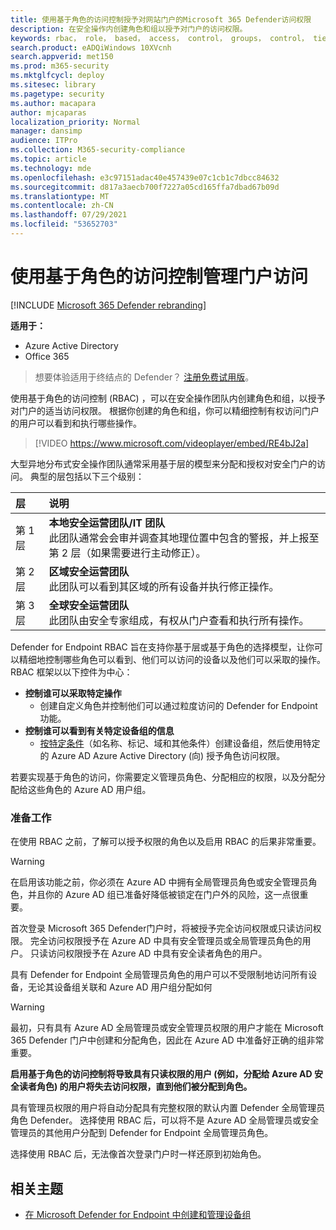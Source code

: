 ```yaml
---
title: 使用基于角色的访问控制授予对网站门户的Microsoft 365 Defender访问权限
description: 在安全操作内创建角色和组以授予对门户的访问权限。
keywords: rbac， role， based， access， control， groups， control， tier， aad
search.product: eADQiWindows 10XVcnh
search.appverid: met150
ms.prod: m365-security
ms.mktglfcycl: deploy
ms.sitesec: library
ms.pagetype: security
ms.author: macapara
author: mjcaparas
localization_priority: Normal
manager: dansimp
audience: ITPro
ms.collection: M365-security-compliance
ms.topic: article
ms.technology: mde
ms.openlocfilehash: e3c97151adac40e457439e07c1cb1c7dbcc84632
ms.sourcegitcommit: d817a3aecb700f7227a05cd165ffa7dbad67b09d
ms.translationtype: MT
ms.contentlocale: zh-CN
ms.lasthandoff: 07/29/2021
ms.locfileid: "53652703"
---
```

# <a name="manage-portal-access-using-role-based-access-control"></a>使用基于角色的访问控制管理门户访问

[!INCLUDE [Microsoft 365 Defender rebranding](../../includes/microsoft-defender.md)]

**适用于：**
- Azure Active Directory
- Office 365

> 想要体验适用于终结点的 Defender？ [注册免费试用版](https://signup.microsoft.com/create-account/signup?products=7f379fee-c4f9-4278-b0a1-e4c8c2fcdf7e&ru=https://aka.ms/MDEp2OpenTrial?ocid=docs-wdatp-rbac-abovefoldlink)。

使用基于角色的访问控制 (RBAC) ，可以在安全操作团队内创建角色和组，以授予对门户的适当访问权限。 根据你创建的角色和组，你可以精细控制有权访问门户的用户可以看到和执行哪些操作。 

> [!VIDEO https://www.microsoft.com/videoplayer/embed/RE4bJ2a]

大型异地分布式安全操作团队通常采用基于层的模型来分配和授权对安全门户的访问。 典型的层包括以下三个级别：

层|说明
:---|:---
第 1 层|**本地安全运营团队/IT 团队** <br> 此团队通常会会审并调查其地理位置中包含的警报，并上报至第 2 层（如果需要进行主动修正）。
第 2 层|**区域安全运营团队** <br> 此团队可以看到其区域的所有设备并执行修正操作。
第 3 层|**全球安全运营团队** <br> 此团队由安全专家组成，有权从门户查看和执行所有操作。

Defender for Endpoint RBAC 旨在支持你基于层或基于角色的选择模型，让你可以精细地控制哪些角色可以看到、他们可以访问的设备以及他们可以采取的操作。 RBAC 框架以以下控件为中心：

- **控制谁可以采取特定操作**
  - 创建自定义角色并控制他们可以通过粒度访问的 Defender for Endpoint 功能。
- **控制谁可以看到有关特定设备组的信息**
  - [按特定条件](machine-groups.md)（如名称、标记、域和其他条件）创建设备组，然后使用特定的 Azure AD Azure Active Directory (向) 授予角色访问权限。

若要实现基于角色的访问，你需要定义管理员角色、分配相应的权限，以及分配分配给这些角色的 Azure AD 用户组。

### <a name="before-you-begin"></a>准备工作

在使用 RBAC 之前，了解可以授予权限的角色以及启用 RBAC 的后果非常重要。

> [!WARNING]
> 在启用该功能之前，你必须在 Azure AD 中拥有全局管理员角色或安全管理员角色，并且你的 Azure AD 组已准备好降低被锁定在门户外的风险，这一点很重要。 

首次登录 Microsoft 365 Defender门户时，将被授予完全访问权限或只读访问权限。 完全访问权限授予在 Azure AD 中具有安全管理员或全局管理员角色的用户。 只读访问权限授予在 Azure AD 中具有安全读者角色的用户。 

具有 Defender for Endpoint 全局管理员角色的用户可以不受限制地访问所有设备，无论其设备组关联和 Azure AD 用户组分配如何

> [!WARNING]
> 最初，只有具有 Azure AD 全局管理员或安全管理员权限的用户才能在 Microsoft 365 Defender 门户中创建和分配角色，因此在 Azure AD 中准备好正确的组非常重要。
>
> **启用基于角色的访问控制将导致具有只读权限的用户 (例如，分配给 Azure AD 安全读者角色) 的用户将失去访问权限，直到他们被分配到角色。** 
>
>具有管理员权限的用户将自动分配具有完整权限的默认内置 Defender 全局管理员角色 Defender。 选择使用 RBAC 后，可以将不是 Azure AD 全局管理员或安全管理员的其他用户分配到 Defender for Endpoint 全局管理员角色。 
>
> 选择使用 RBAC 后，无法像首次登录门户时一样还原到初始角色。

## <a name="related-topic"></a>相关主题

- [在 Microsoft Defender for Endpoint 中创建和管理设备组](machine-groups.md)
